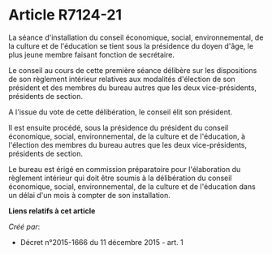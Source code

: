 # Article R7124-21

La séance d'installation du conseil économique, social, environnemental, de la culture et de l'éducation se tient sous la
présidence du doyen d'âge, le plus jeune membre faisant fonction de secrétaire.

Le conseil au cours de cette première séance délibère sur les dispositions de son règlement intérieur relatives aux modalités
d'élection de son président et des membres du bureau autres que les deux vice-présidents, présidents de section.

A l'issue du vote de cette délibération, le conseil élit son président.

Il est ensuite procédé, sous la présidence du président du conseil économique, social, environnemental, de la culture et de
l'éducation, à l'élection des membres du bureau autres que les deux vice-présidents, présidents de section.

Le bureau est érigé en commission préparatoire pour l'élaboration du règlement intérieur qui doit être soumis à la
délibération du conseil économique, social, environnemental, de la culture et de l'éducation dans un délai d'un mois à
compter de son installation.

**Liens relatifs à cet article**

_Créé par_:

  - Décret n°2015-1666 du 11 décembre 2015 - art. 1
